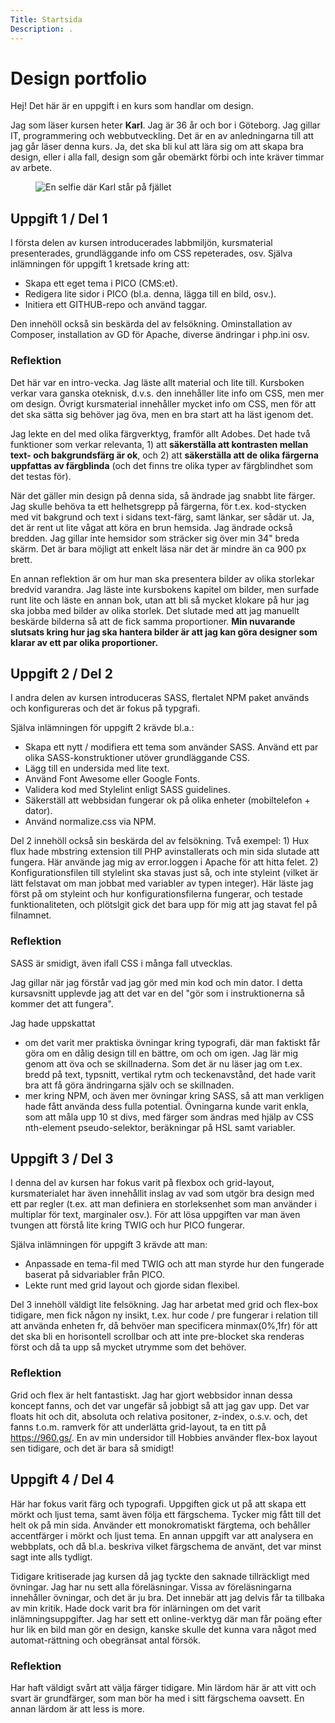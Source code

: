 ```yaml
---
Title: Startsida
Description: .
---
```


Design portfolio
==========================

Hej! Det här är en uppgift i en kurs som handlar om design. 

Jag som läser kursen heter __Karl__. Jag är 36 år och bor i Göteborg. Jag gillar IT, programmering och webbutveckling. Det är en av anledningarna till att jag går läser denna kurs. Ja, det ska bli kul att lära sig om att skapa bra design, eller i alla fall, design som går obemärkt förbi och inte kräver timmar av arbete.


<figure>
<img src="%assets_url%/img/karl_large.jpg" alt="En selfie där Karl står på fjället "/>
</figure>

## Uppgift 1 / Del 1
I första delen av kursen introducerades labbmiljön, kursmaterial presenterades, grundläggande info om CSS repeterades, osv. Själva inlämningen för uppgift 1 kretsade kring att:
* Skapa ett eget tema i PICO (CMS:et). 
* Redigera lite sidor i PICO (bl.a. denna, lägga till en bild, osv.).
* Initiera ett GITHUB-repo och använd taggar.

Den innehöll också sin beskärda del av felsökning. Ominstallation av Composer, installation av GD för Apache, diverse ändringar i php.ini osv. 

### Reflektion
Det här var en intro-vecka. Jag läste allt material och lite till. Kursboken verkar vara ganska oteknisk, d.v.s. den innehåller lite info om CSS, men mer om design. Övrigt kursmaterial innehåller mycket info om CSS, men för att det ska sätta sig behöver jag öva, men en bra start att ha läst igenom det.

Jag lekte en del med olika färgverktyg, framför allt Adobes. Det hade två funktioner som verkar relevanta, 1) att **säkerställa att kontrasten mellan text- och bakgrundsfärg är ok**, och 2) att **säkerställa att de olika färgerna uppfattas av färgblinda** (och det finns tre olika typer av färgblindhet som det testas för).

När det gäller min design på denna sida, så ändrade jag snabbt lite färger. Jag skulle behöva ta ett helhetsgrepp på färgerna, för t.ex. kod-stycken med vit bakgrund och text i sidans text-färg, samt länkar, ser sådär ut. Ja, det är rent ut lite vågat att köra en brun hemsida.  Jag ändrade också bredden. Jag gillar inte hemsidor som sträcker sig över min 34" breda skärm. Det är bara möjligt att enkelt läsa när det är mindre än ca 900 px brett.

En annan reflektion är om hur man ska presentera bilder av olika storlekar bredvid varandra. Jag läste inte kursbokens kapitel om bilder, men surfade runt lite och läste en annan bok, utan att bli så mycket klokare på hur jag ska jobba med bilder av olika storlek. Det slutade med att jag manuellt beskärde bilderna så att de fick samma proportioner. **Min nuvarande slutsats kring hur jag ska hantera bilder är att jag kan göra designer som klarar av ett par olika proportioner.** 

## Uppgift 2 / Del 2
I andra delen av kursen introduceras SASS, flertalet NPM paket används och konfigureras och det är fokus på typgrafi. 

Själva inlämningen för uppgift 2 krävde bl.a.:
* Skapa ett nytt / modifiera ett tema som använder SASS. Använd ett par olika SASS-konstruktioner utöver grundläggande CSS.  
* Lägg till en undersida med lite text. 
* Använd Font Awesome eller Google Fonts. 
* Validera kod med Stylelint enligt SASS guidelines. 
* Säkerställ att webbsidan fungerar ok på olika enheter (mobiltelefon + dator).
* Använd normalize.css via NPM. 

Del 2 innehöll också sin beskärda del av felsökning. Två exempel: 1) Hux flux hade mbstring extension till PHP avinstallerats och min sida slutade att fungera. Här använde jag mig av error.loggen i Apache för att hitta felet. 2) Konfigurationsfilen till stylelint ska stavas just så, och inte styleint (vilket är lätt felstavat om man jobbat med variabler av typen integer). Här läste jag först på om styleint och hur konfigurationsfilerna fungerar, och testade funktionaliteten, och plötslgit gick det bara upp för mig att jag stavat fel på filnamnet.  

### Reflektion

SASS är smidigt, även ifall CSS i många fall utvecklas. 

Jag gillar när jag förstår vad jag gör med min kod och min dator. I detta kursavsnitt upplevde jag att det var en del "gör som i instruktionerna så kommer det att fungera". 

Jag hade uppskattat
* om det varit mer praktiska övningar kring typografi, där man faktiskt får göra om en dålig design till en bättre, om och om igen. Jag lär mig genom att öva och se skillnaderna. Som det är nu läser jag om t.ex. bredd på text, typsnitt, vertikal rytm och teckenavstånd, det hade varit bra att få göra ändringarna själv och se skillnaden. 
* mer kring NPM, och även mer övningar kring SASS, så att man verkligen hade fått använda dess fulla potential. Övningarna kunde varit enkla, som att måla upp 10 st divs, med färger som ändras med hjälp av CSS nth-element pseudo-selektor, beräkningar på HSL samt variabler.   

## Uppgift 3 / Del 3
I denna del av kursen har fokus varit på flexbox och grid-layout, kursmaterialet har även innehållit inslag av vad som utgör bra design med ett par regler (t.ex. att man definiera en storleksenhet som man använder i multiplar för text, marginaler osv.). För att lösa uppgiften var man även tvungen att förstå lite kring TWIG och hur PICO fungerar. 

Själva inlämningen för uppgift 3 krävde att man:
* Anpassade en tema-fil med TWIG och att man styrde hur den fungerade baserat på sidvariabler från PICO.
* Lekte runt med grid layout och gjorde sidan flexibel.

Del 3 innehöll väldigt lite felsökning. Jag har arbetat med grid och flex-box tidigare, men fick någon ny insikt, t.ex. hur code / pre fungerar i relation till att använda enheten fr, då behvöer man specificera minmax(0%,1fr) för att det ska bli en horisontell scrollbar och att inte pre-blocket ska renderas först och då ta upp så mycket utrymme som det behöver. 

### Reflektion

Grid och flex är helt fantastiskt. Jag har gjort webbsidor innan dessa koncept fanns, och det var ungefär så jobbigt så att jag gav upp. Det var floats hit och dit, absoluta och relativa positoner, z-index, o.s.v. och, det fanns t.o.m. ramverk för att underlätta grid-layout, ta en titt på https://960.gs/. En av min undersidor till Hobbies använder flex-box layout sen tidigare, och det är bara så smidigt!

## Uppgift 4 / Del 4
Här har fokus varit färg och typografi. Uppgiften gick ut på att skapa ett mörkt och ljust tema, samt även följa ett färgschema. Tycker mig fått till det helt ok på min sida. Använder ett monokromatiskt färgtema, och behåller accentfärger i mörkt och ljust tema. En annan uppgift var att analysera en webbplats, och då bl.a. beskriva vilket färgschema de använt, det var minst sagt inte alls tydligt. 

Tidigare kritiserade jag kursen då jag tyckte den saknade tillräckligt med övningar. Jag har nu sett alla föreläsningar. Vissa av föreläsningarna innehåller övningar, och det är ju bra. Det innebär att jag delvis får ta tillbaka av min kritik. Hade dock varit bra för inlärningen om det varit inlämningsuppgifter. Jag har sett ett online-verktyg där man får poäng efter hur lik en bild man gör en design, kanske skulle det kunna vara något med automat-rättning och obegränsat antal försök. 

### Reflektion

Har haft väldigt svårt att välja färger tidigare. Min lärdom här är att vitt och svart är grundfärger, som man bör ha med i sitt färgschema oavsett. En annan lärdom är att less is more. 